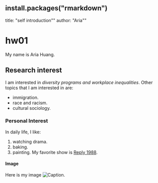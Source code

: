 install.packages("rmarkdown")
---
title: "self introduction""
author: "Aria""
# hw01
My name is Aria Huang.

## Research interest
I am interested in *diversity programs and workplace inequalities*. Other topics that I am interested in are:
  + immigration.
  + race and racism.
  + cultural sociology. 

### Personal Interest  
In daily life, I like:
  1. watching drama.
  2. baking.
  3. painting.
My favorite show is [Reply 1988](https://en.wikipedia.org/wiki/Reply_1988).

#### Image
Here is my image
  ![Caption](/Users/tongtong/Downloads/ariawithcoco.jpg).

<!--My reflection on this assignment is that I firstly did not open a markdown files, so I could not run the Rmarkdown function. Then I went to read the RMarkdown instruction and the Markdown website to look into those syntax. I also found the cheetsheet for RMarkdown-->
<!-- Another problem is that I cannot see my photo on GitHub. Then I change the path for my photo from my local computer to a facebook photo link. It then successfully displayed on the website-->
